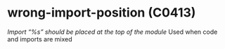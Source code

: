 # wrong-import-position (C0413)

*Import “%s” should be placed at the top of the module* Used when code
and imports are mixed
